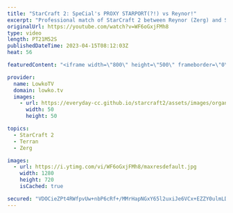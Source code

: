 ```yaml
---
title: "StarCraft 2: SpeCial's PROXY STARPORT(?!) vs Reynor!"
excerpt: "Professional match of StarCraft 2 between Reynor (Zerg) and SpeCial (Terran). Thanks for Gamers Without Borders for sponsoring this video.  https://www.twitch.tv/gwbps_en @Gamers8Esports  https://gamerswithoutborders.com  Support my work: https://patreon.com/lowkotv Lowko Merch: https://lowko.shop  My"
originalUrl: https://youtube.com/watch?v=WF6oGxjFMh8
type: video
length: PT21M52S
publishedDateTime: 2023-04-15T08:12:03Z
heat: 56

featuredContent: "<iframe width=\"800\" height=\"500\" frameborder=\"0\" src=\"https://www.youtube.com/embed/WF6oGxjFMh8\" allow=\"accelerometer; autoplay; encrypted-media; gyroscope; picture-in-picture\" allowfullscreen></iframe>"

provider:
  name: LowkoTV
  domain: lowko.tv
  images:
    - url: https://everyday-cc.github.io/starcraft2/assets/images/organizations/lowko.tv-50x50.jpg
      width: 50
      height: 50

topics:
  - StarCraft 2
  - Terran
  - Zerg

images:
  - url: https://i.ytimg.com/vi/WF6oGxjFMh8/maxresdefault.jpg
    width: 1280
    height: 720
    isCached: true

secured: "VDOCieZPt4RWfpvUw+nbP6cRf+/MMrHapNGxY65l2uxiJe6VCx+EZZY0ulmLDLoDtaQtpNX4X/YhJjPPU7qXXKuUiuhFQq9xuHR9t1cnn0ts24v268FV17j+HDhAz2+bBe5a9pw3Dtsh3W4aFXfcp1fcvTQVnwWDnIRHZGVXqYPEFBzaG8Cxm9mZ7fAQsAm7JGCazpj1i18VO1jkz0tewM7+Ch3+PUkm9wKcHOo7om7Ot15dZloUbM29dlkk8FX7el5jHvpoVkiDLuCPVO9daTZpN6yoEMM1xzAogXcL+5JEwdv+DmJqf4gq6ggw7BOcRXefQtRxXzOZvykK/AK3k4neJuYxnzWV0JnJU/MGhZMh2bhp9cBpvkOF4DjDNrRJO3kX4XLZqESZSEUdzOgjfTKouhhXXfHTU9tP9/0uk4Q=;FZdV+LUAmB9SnglBNkYvIg=="
---
```


